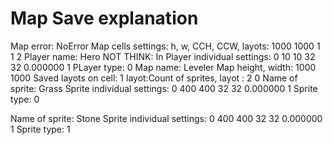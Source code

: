 # Map Save explanation

Map error: NoError
Map cells settings: h, w, CCH, CCW, layots: 1000 1000 1 1 2
Player name: Hero
NOT THINK: In
Player individual settings: 0 10 10 32 32 0.000000 1
PLayer type: 0
Map name: Leveler
Map height, width: 1000 1000
Saved layots on cell: 1
layot:Count of sprites, layot : 2 0
Name of sprite: Grass
Sprite individual settings: 0 400 400 32 32 0.000000 1
Sprite type: 0

Name of sprite: Stone
Sprite individual settings: 0 400 400 32 32 0.000000 1
Sprite type: 1
